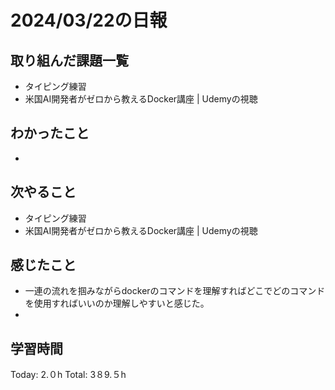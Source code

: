 # 2024/03/22の日報
## 取り組んだ課題一覧
* タイピング練習
* 米国AI開発者がゼロから教えるDocker講座 | Udemyの視聴
## わかったこと
* 
## 次やること
* タイピング練習
* 米国AI開発者がゼロから教えるDocker講座 | Udemyの視聴
## 感じたこと
* 一連の流れを掴みながらdockerのコマンドを理解すればどこでどのコマンドを使用すればいいのか理解しやすいと感じた。
* 
##  学習時間
Today: 2.０h
Total: 3８9.５h
